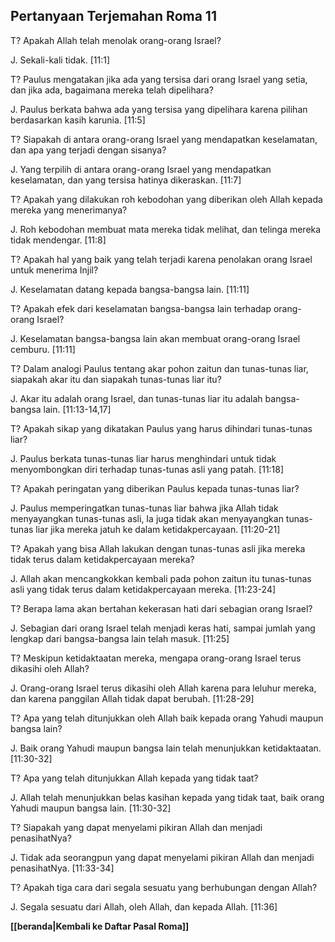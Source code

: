 ## Pertanyaan Terjemahan Roma 11 ##

T? Apakah Allah telah menolak orang-orang Israel?

J. Sekali-kali tidak. [11:1]

T? Paulus mengatakan jika ada yang tersisa dari orang Israel yang setia, dan jika ada, bagaimana mereka telah dipelihara?

J. Paulus berkata bahwa ada yang tersisa yang dipelihara karena pilihan berdasarkan kasih karunia. [11:5]

T? Siapakah di antara orang-orang Israel yang mendapatkan keselamatan, dan apa yang terjadi dengan sisanya?

J. Yang terpilih di antara orang-orang Israel yang mendapatkan keselamatan, dan yang tersisa hatinya dikeraskan. [11:7]

T? Apakah yang dilakukan roh kebodohan yang diberikan oleh Allah kepada mereka yang menerimanya?

J. Roh kebodohan membuat mata mereka tidak melihat, dan telinga mereka tidak mendengar. [11:8]

T? Apakah hal yang baik yang telah terjadi karena penolakan orang Israel untuk menerima Injil?

J. Keselamatan datang kepada bangsa-bangsa lain. [11:11]

T? Apakah efek dari keselamatan bangsa-bangsa lain terhadap orang-orang Israel?

J. Keselamatan bangsa-bangsa lain akan membuat orang-orang Israel cemburu. [11:11]

T? Dalam analogi Paulus tentang akar pohon zaitun dan tunas-tunas liar, siapakah akar itu dan siapakah tunas-tunas liar itu?

J. Akar itu adalah orang Israel, dan tunas-tunas liar itu adalah bangsa-bangsa lain. [11:13-14,17]

T? Apakah sikap yang dikatakan Paulus yang harus dihindari tunas-tunas liar?

J. Paulus berkata tunas-tunas liar harus menghindari untuk tidak menyombongkan diri terhadap tunas-tunas asli yang patah. [11:18]

T? Apakah peringatan yang diberikan Paulus kepada tunas-tunas liar?

J. Paulus memperingatkan tunas-tunas liar bahwa jika Allah tidak menyayangkan tunas-tunas asli, Ia juga tidak akan menyayangkan tunas-tunas liar jika mereka jatuh ke dalam ketidakpercayaan. [11:20-21]

T? Apakah yang bisa Allah lakukan dengan tunas-tunas asli jika mereka tidak terus dalam ketidakpercayaan mereka?

J. Allah akan mencangkokkan kembali pada pohon zaitun itu tunas-tunas asli yang tidak terus dalam ketidakpercayaan mereka. [11:23-24]

T? Berapa lama akan bertahan kekerasan hati dari sebagian orang Israel?

J. Sebagian dari orang Israel telah menjadi keras hati, sampai jumlah yang lengkap dari bangsa-bangsa lain telah masuk. [11:25]

T? Meskipun ketidaktaatan mereka, mengapa orang-orang Israel terus dikasihi oleh Allah?

J. Orang-orang Israel terus dikasihi oleh Allah karena para leluhur mereka, dan karena panggilan Allah tidak dapat berubah. [11:28-29]

T? Apa yang telah ditunjukkan oleh Allah baik kepada orang Yahudi maupun bangsa lain?

J. Baik orang Yahudi maupun bangsa lain telah menunjukkan ketidaktaatan. [11:30-32]

T? Apa yang telah ditunjukkan Allah kepada yang tidak taat?

J. Allah telah menunjukkan belas kasihan kepada yang tidak taat, baik orang Yahudi maupun bangsa lain. [11:30-32]

T? Siapakah yang dapat menyelami pikiran Allah dan menjadi penasihatNya?

J. Tidak ada seorangpun yang dapat menyelami pikiran Allah dan menjadi penasihatNya. [11:33-34]

T? Apakah tiga cara dari segala sesuatu yang berhubungan dengan Allah?

J. Segala sesuatu dari Allah, oleh Allah, dan kepada Allah. [11:36]

__[[beranda|Kembali ke Daftar Pasal Roma]]__

